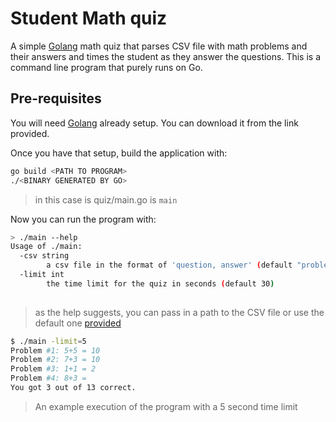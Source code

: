 # Student Math quiz

A simple [Golang](https://golang.org/) math quiz that parses CSV file with math problems and their answers and times the student
as they answer the questions. This is a command line program that purely runs on Go.

## Pre-requisites

You will need [Golang](https://golang.org/) already setup. You can download it from the link provided.

Once you have that setup, build the application with:

```bash
go build <PATH TO PROGRAM>
./<BINARY GENERATED BY GO>
```
> <PATH TO PROGRAM> in this case is quiz/main.go
> <BINARY GENERATED BY GO> is `main`

Now you can run the program with:

```bash
> ./main --help
Usage of ./main:
  -csv string
        a csv file in the format of 'question, answer' (default "problems.csv")
  -limit int
        the time limit for the quiz in seconds (default 30)
       
```
> as the help suggests, you can pass in a path to the CSV file or use the default one [provided](./problems.csv)


```bash
$ ./main -limit=5      
Problem #1: 5+5 = 10
Problem #2: 7+3 = 10
Problem #3: 1+1 = 2
Problem #4: 8+3 = 
You got 3 out of 13 correct.
```
> An example execution of the program with a 5 second time limit
